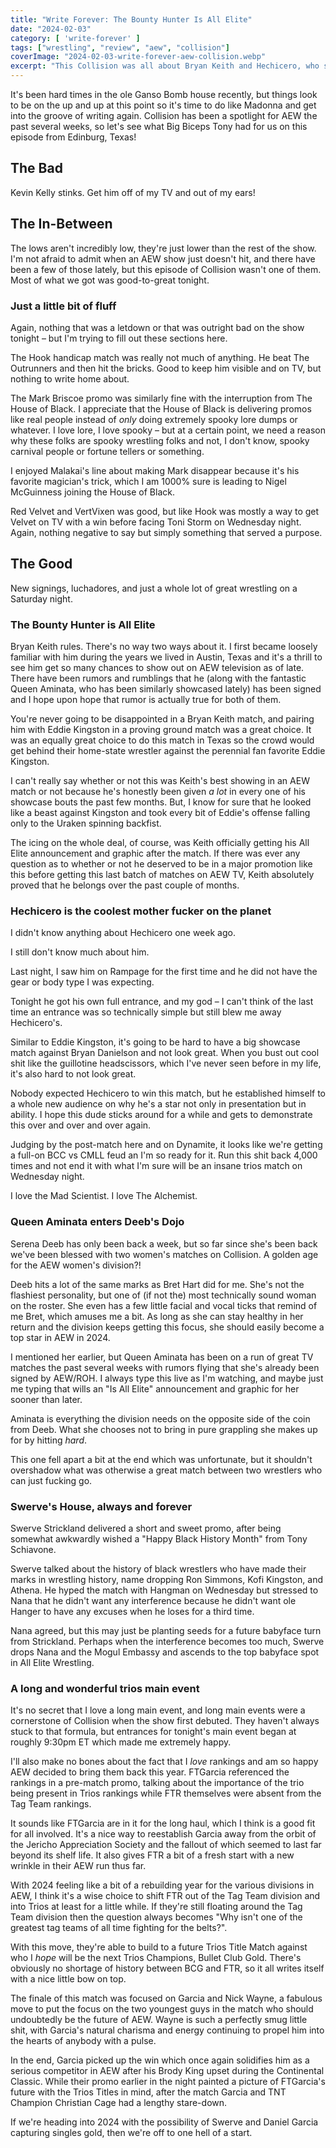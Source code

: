 ```yaml
---
title: "Write Forever: The Bounty Hunter Is All Elite"
date: "2024-02-03"
category: [ 'write-forever' ]
tags: ["wrestling", "review", "aew", "collision"]
coverImage: "2024-02-03-write-forever-aew-collision.webp"
excerpt: "This Collision was all about Bryan Keith and Hechicero, who should be the faces of the company for the next 10,000 years."
---
```


It's been hard times in the ole Ganso Bomb house recently, but things look to be on the up and up at this point so it's time to do like Madonna and get into the groove of writing again. Collision has been a spotlight for AEW the past several weeks, so let's see what Big Biceps Tony had for us on this episode from Edinburg, Texas!

## The Bad

Kevin Kelly stinks. Get him off of my TV and out of my ears!

## The In-Between

The lows aren't incredibly low, they're just lower than the rest of the show. I'm not afraid to admit when an AEW show just doesn't hit, and there have been a few of those lately, but this episode of Collision wasn't one of them. Most of what we got was good-to-great tonight.

### Just a little bit of fluff

Again, nothing that was a letdown or that was outright bad on the show tonight – but I'm trying to fill out these sections here.

The Hook handicap match was really not much of anything. He beat The Outrunners and then hit the bricks. Good to keep him visible and on TV, but nothing to write home about.

The Mark Briscoe promo was similarly fine with the interruption from The House of Black. I appreciate that the House of Black is delivering promos like real people instead of *only* doing extremely spooky lore dumps or whatever. I love lore, I love spooky – but at a certain point, we need a reason why these folks are spooky wrestling folks and not, I don't know, spooky carnival people or fortune tellers or something.

I enjoyed Malakai's line about making Mark disappear because it's his favorite magician's trick, which I am 1000% sure is leading to Nigel McGuinness joining the House of Black.

Red Velvet and VertVixen was good, but like Hook was mostly a way to get Velvet on TV with a win before facing Toni Storm on Wednesday night. Again, nothing negative to say but simply something that served a purpose.

## The Good

New signings, luchadores, and just a whole lot of great wrestling on a Saturday night.

### The Bounty Hunter is All Elite

Bryan Keith rules. There's no way two ways about it. I first became loosely familiar with him during the years we lived in Austin, Texas and it's a thrill to see him get so many chances to show out on AEW television as of late. There have been rumors and rumblings that he (along with the fantastic Queen Aminata, who has been similarly showcased lately) has been signed and I hope upon hope that rumor is actually true for both of them.

You're never going to be disappointed in a Bryan Keith match, and pairing him with Eddie Kingston in a proving ground match was a great choice. It was an equally great choice to do this match in Texas so the crowd would get behind their home-state wrestler against the perennial fan favorite Eddie Kingston.

I can't really say whether or not this was Keith's best showing in an AEW match or not because he's honestly been given *a lot* in every one of his showcase bouts the past few months. But, I know for sure that he looked like a beast against Kingston and took every bit of Eddie's offense falling only to the Uraken spinning backfist.

The icing on the whole deal, of course, was Keith officially getting his All Elite announcement and graphic after the match. If there was ever any question as to whether or not he deserved to be in a major promotion like this before getting this last batch of matches on AEW TV, Keith absolutely proved that he belongs over the past couple of months.

### Hechicero is the coolest mother fucker on the planet

I didn't know anything about Hechicero one week ago.

I still don't know much about him.

Last night, I saw him on Rampage for the first time and he did not have the gear or body type I was expecting.

Tonight he got his own full entrance, and my god – I can't think of the last time an entrance was so technically simple but still blew me away Hechicero's.

<Tweet tweetId="1753954306774986753" />

Similar to Eddie Kingston, it's going to be hard to have a big showcase match against Bryan Danielson and not look great. When you bust out cool shit like the guillotine headscissors, which I've never seen before in my life, it's also hard to not look great.

Nobody expected Hechicero to win this match, but he established himself to a whole new audience on why he's a star not only in presentation but in ability. I hope this dude sticks around for a while and gets to demonstrate this over and over and over again.

Judging by the post-match here and on Dynamite, it looks like we're getting a full-on BCC vs CMLL feud an I'm so ready for it. Run this shit back 4,000 times and not end it with what I'm sure will be an insane trios match on Wednesday night.

I love the Mad Scientist. I love The Alchemist.

### Queen Aminata enters Deeb's Dojo

Serena Deeb has only been back a week, but so far since she's been back we've been blessed with two women's matches on Collision. A golden age for the AEW women's division?!

Deeb hits a lot of the same marks as Bret Hart did for me. She's not the flashiest personality, but one of (if not the) most technically sound woman on the roster. She even has a few little facial and vocal ticks that remind of me Bret, which amuses me a bit. As long as she can stay healthy in her return and the division keeps getting this focus, she should easily become a top star in AEW in 2024.

I mentioned her earlier, but Queen Aminata has been on a run of great TV matches the past several weeks with rumors flying that she's already been signed by AEW/ROH. I always type this live as I'm watching, and maybe just me typing that wills an "Is All Elite" announcement and graphic for her sooner than later.

Aminata is everything the division needs on the opposite side of the coin from Deeb. What she chooses not to bring in pure grappling she makes up for by hitting *hard*. 

This one fell apart a bit at the end which was unfortunate, but it shouldn't overshadow what was otherwise a great match between two wrestlers who can just fucking go.

### Swerve's House, always and forever

Swerve Strickland delivered a short and sweet promo, after being somewhat awkwardly wished a "Happy Black History Month" from Tony Schiavone.

Swerve talked about the history of black wrestlers who have made their marks in wrestling history, name dropping Ron Simmons, Kofi Kingston, and Athena. He hyped the match with Hangman on Wednesday but stressed to Nana that he didn't want any interference because he didn't want ole Hanger to have any excuses when he loses for a third time.

Nana agreed, but this may just be planting seeds for a future babyface turn from Strickland. Perhaps when the interference becomes too much, Swerve drops Nana and the Mogul Embassy and ascends to the top babyface spot in All Elite Wrestling.

### A long and wonderful trios main event

It's no secret that I love a long main event, and long main events were a cornerstone of Collision when the show first debuted. They haven't always stuck to that formula, but entrances for tonight's main event began at roughly 9:30pm ET which made me extremely happy.

I'll also make no bones about the fact that I *love* rankings and am so happy AEW decided to bring them back this year. FTGarcia referenced the rankings in a pre-match promo, talking about the importance of the trio being present in Trios rankings while FTR themselves were absent from the Tag Team rankings.

It sounds like FTGarcia are in it for the long haul, which I think is a good fit for all involved. It's a nice way to reestablish Garcia away from the orbit of the Jericho Appreciation Society and the fallout of which seemed to last far beyond its shelf life. It also gives FTR a bit of a fresh start with a new wrinkle in their AEW run thus far.

With 2024 feeling like a bit of a rebuilding year for the various divisions in AEW, I think it's a wise choice to shift FTR out of the Tag Team division and into Trios at least for a little while. If they're still floating around the Tag Team division then the question always becomes "Why isn't one of the greatest tag teams of all time fighting for the belts?".

With this move, they're able to build to a future Trios Title Match against who I *hope* will be the next Trios Champions, Bullet Club Gold. There's obviously no shortage of history between BCG and FTR, so it all writes itself with a nice little bow on top.

The finale of this match was focused on Garcia and Nick Wayne, a fabulous move to put the focus on the two youngest guys in the match who should undoubtedly be the future of AEW. Wayne is such a perfectly smug little shit, with Garcia's natural charisma and energy continuing to propel him into the hearts of anybody with a pulse.

In the end, Garcia picked up the win which once again solidifies him as a serious competitor in AEW after his Brody King upset during the Continental Classic. While their promo earlier in the night painted a picture of FTGarcia's future with the Trios Titles in mind, after the match Garcia and TNT Champion Christian Cage had a lengthy stare-down.

If we're heading into 2024 with the possibility of Swerve and Daniel Garcia capturing singles gold, then we're off to one hell of a start.